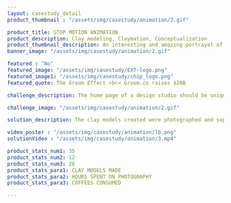 ```yaml
---
layout: casestudy_detail
product_thumbnail : "/assets/img/casestudy/animation/2.gif"

product_title: STOP MOTION ANIMATION
product_description: Clay modeling, Claymation, Conceptualization
product_thumbnail_description: An interesting and amazing portrayal of the ideas through the combination of illustration and clay modelling resulting in a unique output.
banner_image: "/assets/img/casestudy/animation/2.gif"

featured : "No"
featured_image: "/assets/img/casestudy/EXT-logo.png"
featured_image1: "/assets/img/casestudy/chip_logo.png"
featured_quote: The Groom Effect <br> Groom.co raises $20B

challenge_description: The home page of a design studio should be unique and catchy. The creative minds over at Little Brahma wanted to do something unique with their home screen. Then we did the unthinkable. We clay models and animated it !

challenge_image: "/assets/img/casestudy/animation/2.gif"

solution_description: The clay models created were photographed and superimposed on top of graphical animation to create an unique piece of art which of course interacts with the user. Result? An awesome catchy landing page.

video_poster : "/assets/img/casestudy/animation/lb.png"
solutionVideo : "/assets/img/casestudy/animation/3.mp4"

product_stats_num1: 35
product_stats_num2: 12
product_stats_num3: 26
product_stats_para1: CLAY MODELS MADE
product_stats_para2: HOURS SPENT ON PHOTOGRAPHY
product_stats_para3: COFFEES CONSUMED

---
```

